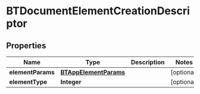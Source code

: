

# BTDocumentElementCreationDescriptor


## Properties

Name | Type | Description | Notes
------------ | ------------- | ------------- | -------------
**elementParams** | [**BTAppElementParams**](BTAppElementParams.md) |  |  [optional]
**elementType** | **Integer** |  |  [optional]



